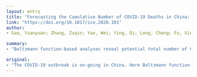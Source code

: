 ```yaml
---
layout: entry
title: "Forecasting the Cumulative Number of COVID-19 Deaths in China: a Boltzmann Function-based Modeling Study"
link: "https://doi.org/10.1017/ice.2020.101"
author:
- Gao, Yuanyuan; Zhang, Zuqin; Yao, Wei; Ying, Qi; Long, Cheng; Fu, Xinmiao

summary:
- "Boltzmann function-based analyses reveal potential total number of COVID-19 deaths in China, Hubei Province, outside Hubei, Wuhan City and outside Wuhan. Figures show potential total numbers of deaths in Hubei and Wuhan Province. BoltZmann analysis reveals potential number of deaths. The outbreak is on-going in China."

original:
- "The COVID-19 outbreak is on-going in China. Here Boltzmann function-based analyses reveal the potential total numbers of COVID-19 deaths in China, Hubei Province, outside Hubei, Wuhan City and outside Wuhan, being 3260 (95% CI 3187, 3394), 110 (109, 112), 3174 (3095, 3270), 2550 (2494, 2621) and 617 (607, 632), respectively."
---
```


